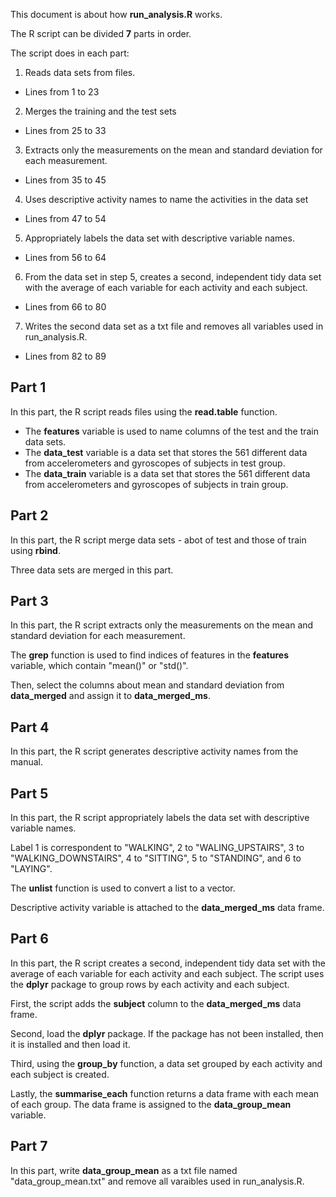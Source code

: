 This document is about how **run_analysis.R** works.

The R script can be divided **7** parts in order.

The script does in each part:
1. Reads data sets from files.
  * Lines from 1 to 23
2. Merges the training and the test sets
  * Lines from 25 to 33
3. Extracts only the measurements on the mean and standard deviation for each measurement.
  * Lines from 35 to 45
4. Uses descriptive activity names to name the activities in the data set
  * Lines from 47 to 54
5. Appropriately labels the data set with descriptive variable names.
  * Lines from 56 to 64
6. From the data set in step 5, creates a second, independent tidy data set with the average of each variable for each activity and each subject.
  * Lines from 66 to 80
7. Writes the second data set as a txt file and removes all variables used in run_analysis.R.
  * Lines from 82 to 89

## Part 1
In this part, the R script reads files using the **read.table** function.

* The **features** variable is used to name columns of the test and the train data sets.
* The **data_test** variable is a data set that stores the 561 different data from accelerometers and gyroscopes of subjects in test group.
* The **data_train** variable is a data set that stores the 561 different data from accelerometers and gyroscopes of subjects in train group.


## Part 2
In this part, the R script merge data sets - abot of test and those of train using **rbind**.

Three data sets are merged in this part.

## Part 3
In this part, the R script extracts only the measurements on the mean and standard deviation for each measurement.

The **grep** function is used to find indices of features in the **features** variable, which contain "mean()" or "std()".

Then, select the columns about mean and standard deviation from **data_merged** and assign it to **data_merged_ms**.

## Part 4
In this part, the R script generates descriptive activity names from the manual.

## Part 5
In this part, the R script appropriately labels the data set with descriptive variable names.

Label 1 is correspondent to "WALKING", 2 to "WALING_UPSTAIRS", 3 to "WALKING_DOWNSTAIRS", 4 to "SITTING", 5 to "STANDING", and 6 to "LAYING".

The **unlist** function is used to convert a list to a vector.

Descriptive activity variable is attached to the **data_merged_ms** data frame.

## Part 6
In this part, the R script creates a second, independent tidy data set with the average of each variable for each activity and each subject. The script uses the **dplyr** package to group rows by each activity and each subject.

First, the script adds the **subject** column to the **data_merged_ms** data frame.

Second, load the **dplyr** package. If the package has not been installed, then it is installed and then load it.

Third, using the **group_by** function, a data set grouped by each activity and each subject is created.

Lastly, the **summarise_each** function returns a data frame with each mean of each group. The data frame is assigned to the **data_group_mean** variable.

## Part 7
In this part, write **data_group_mean** as a txt file named "data_group_mean.txt" and remove all varaibles used in run_analysis.R.
